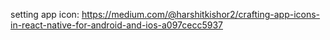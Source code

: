 setting app icon: https://medium.com/@harshitkishor2/crafting-app-icons-in-react-native-for-android-and-ios-a097cecc5937
